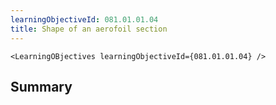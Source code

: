 ```yaml
---
learningObjectiveId: 081.01.01.04
title: Shape of an aerofoil section
---
```


```tsx eval
<LearningOBjectives learningObjectiveId={081.01.01.04} />
```

## Summary
